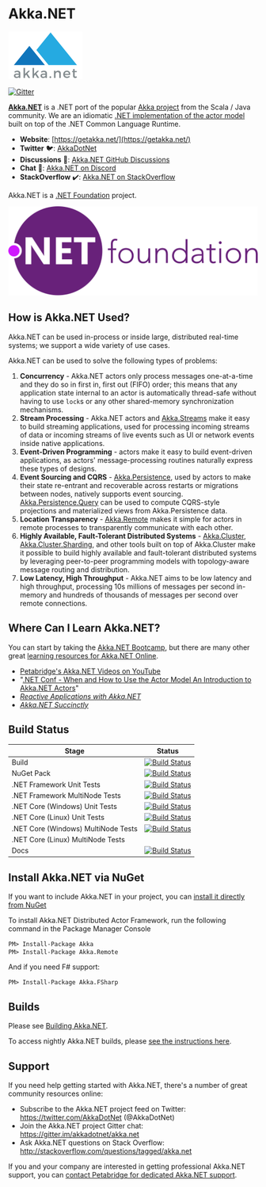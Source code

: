 # Akka.NET

![Akka.NET logo](https://raw.githubusercontent.com/akkadotnet/akka.net/dev/docs/shfb/icons/AkkaNetLogo.Normal.png)

[![Gitter](https://badges.gitter.im/Join%20Chat.svg)](https://gitter.im/akkadotnet/akka.net?utm_source=badge&utm_medium=badge&utm_campaign=pr-badge&utm_content=badge)

**[Akka.NET](https://getakka.net/)** is a .NET port of the popular [Akka project](https://akka.io/) from the Scala / Java community. We are an idiomatic [.NET implementation of the actor model](https://petabridge.com/blog/akkadotnet-what-is-an-actor/) built on top of the .NET Common Language Runtime.

* **Website**: [https://getakka.net/](https://getakka.net/)
* **Twitter** 🐦: [AkkaDotNet](https://twitter.com/AkkaDotNet)
* **Discussions** 📣: [Akka.NET GitHub Discussions](https://github.com/akkadotnet/akka.net/discussions)
* **Chat** 💬: [Akka.NET on Discord](https://discord.gg/GSCfPwhbWP)
* **StackOverflow** ✔️: [Akka.NET on StackOverflow](https://stackoverflow.com/questions/tagged/akka.net)

Akka.NET is a [.NET Foundation](https://dotnetfoundation.org/) project.

![.NET Foundation Logo](https://raw.githubusercontent.com/akkadotnet/akka.net/dev/docs/images/dotnetfoundationhorizontal.svg)

## How is Akka.NET Used?

Akka.NET can be used in-process or inside large, distributed real-time systems; we support a wide variety of use cases.

Akka.NET can be used to solve the following types of problems:

1. **Concurrency** - Akka.NET actors only process messages one-at-a-time and they do so in first in, first out (FIFO) order; this means that any application state internal to an actor is automatically thread-safe without having to use `lock`s or any other shared-memory synchronization mechanisms.
2. **Stream Processing** - Akka.NET actors and [Akka.Streams](https://getakka.net/articles/streams/introduction.html) make it easy to build streaming applications, used for processing incoming streams of data or incoming streams of live events such as UI or network events inside native applications.
3. **Event-Driven Programming** - actors make it easy to build event-driven applications, as actors' message-processing routines naturally express these types of designs.
4. **Event Sourcing and CQRS** - [Akka.Persistence](https://getakka.net/articles/persistence/architecture.html), used by actors to make their state re-entrant and recoverable across restarts or migrations between nodes, natively supports event sourcing. [Akka.Persistence.Query](https://getakka.net/articles/persistence/persistence-query.html) can be used to compute CQRS-style projections and materialized views from Akka.Persistence data.
5. **Location Transparency** - [Akka.Remote](https://getakka.net/articles/remoting/index.html) makes it simple for actors in remote processes to transparently communicate with each other.
6. **Highly Available, Fault-Tolerant Distributed Systems** - [Akka.Cluster](https://getakka.net/articles/clustering/cluster-overview.html), [Akka.Cluster.Sharding](https://getakka.net/articles/clustering/cluster-sharding.html), and other tools built on top of Akka.Cluster make it possible to build highly available and fault-tolerant distributed systems by leveraging peer-to-peer programming models with topology-aware message routing and distribution.
7. **Low Latency, High Throughput** - Akka.NET aims to be low latency and high throughput, processing 10s millions of messages per second in-memory and hundreds of thousands of messages per second over remote connections.

## Where Can I Learn Akka.NET?

You can start by taking the [Akka.NET Bootcamp](https://learnakka.net/), but there are many other great [learning resources for Akka.NET Online](https://getakka.net/community/online-resources.html).

* [Petabridge's Akka.NET Videos on YouTube](https://www.youtube.com/c/PetabridgeAcademy)
* "[.NET Conf - When and How to Use the Actor Model An Introduction to Akka.NET Actors](https://www.youtube.com/watch?v=0KnIMDoJpZs)"
* _[Reactive Applications with Akka.NET](https://www.manning.com/books/reactive-applications-with-akka-net)_
* _[Akka.NET Succinctly](https://www.syncfusion.com/succinctly-free-ebooks/akka-net-succinctly)_

## Build Status

| Stage                                   | Status                                                                                                                                                                                                                                                                |
|-------------------------------------    |-------------------------------------------------------------------------------------------------------------------------------------------------------------------------------------------------------------------------------------------------------------------    |
| Build                                   | [![Build Status](https://dev.azure.com/dotnet/Akka.NET/_apis/build/status/akka.net/PR%20Validation?branchName=dev&jobName=Windows%20Build)](https://dev.azure.com/dotnet/Akka.NET/_build/latest?definitionId=84&branchName=dev)                                       |
| NuGet Pack                              | [![Build Status](https://dev.azure.com/dotnet/Akka.NET/_apis/build/status/akka.net/PR%20Validation?branchName=dev&jobName=NuGet%20Pack)](https://dev.azure.com/dotnet/Akka.NET/_build/latest?definitionId=84&branchName=dev)                                          |
| .NET Framework Unit Tests               | [![Build Status](https://dev.azure.com/dotnet/Akka.NET/_apis/build/status/akka.net/PR%20Validation?branchName=dev&jobName=.NET%20Framework%20Unit%20Tests%20(Windows))](https://dev.azure.com/dotnet/Akka.NET/_build/latest?definitionId=84&branchName=dev)           |
| .NET Framework MultiNode Tests          | [![Build Status](https://dev.azure.com/dotnet/Akka.NET/_apis/build/status/akka.net/PR%20Validation?branchName=dev&jobName=.NET%20Framework%20Multi-Node%20Tests%20(Windows))](https://dev.azure.com/dotnet/Akka.NET/_build/latest?definitionId=84&branchName=dev)     |
| .NET Core (Windows) Unit Tests          | [![Build Status](https://dev.azure.com/dotnet/Akka.NET/_apis/build/status/akka.net/PR%20Validation?branchName=dev&jobName=.NET%20Core%20Unit%20Tests%20(Windows))](https://dev.azure.com/dotnet/Akka.NET/_build/latest?definitionId=84&branchName=dev)                |
| .NET Core (Linux) Unit Tests            | [![Build Status](https://dev.azure.com/dotnet/Akka.NET/_apis/build/status/akka.net/PR%20Validation?branchName=dev&jobName=.NET%20Core%20Unit%20Tests%20(Linux))](https://dev.azure.com/dotnet/Akka.NET/_build/latest?definitionId=84&branchName=dev)                  |
| .NET Core (Windows) MultiNode Tests     | [![Build Status](https://dev.azure.com/dotnet/Akka.NET/_apis/build/status/akka.net/PR%20Validation?branchName=dev&jobName=.NET%20Core%20Multi-Node%20Tests%20(Windows))](https://dev.azure.com/dotnet/Akka.NET/_build/latest?definitionId=84&branchName=dev)          |
| .NET Core (Linux) MultiNode Tests       |                                                                                                                                                                                                                                                                       |
| Docs                                    | [![Build Status](https://dev.azure.com/petabridge/akkadotnet-tools/_apis/build/status/Akka.NET%20Docs?branchName=dev)](https://dev.azure.com/petabridge/akkadotnet-tools/_build/latest?definitionId=82&branchName=dev)                                                |


## Install Akka.NET via NuGet

If you want to include Akka.NET in your project, you can [install it directly from NuGet](https://www.nuget.org/packages/Akka)

To install Akka.NET Distributed Actor Framework, run the following command in the Package Manager Console

```
PM> Install-Package Akka
PM> Install-Package Akka.Remote
```

And if you need F# support:

```
PM> Install-Package Akka.FSharp
```

## Builds
Please see [Building Akka.NET](http://getakka.net/community/building-akka-net.html).

To access nightly Akka.NET builds, please [see the instructions here](http://getakka.net/community/getting-access-to-nightly-builds.html).

## Support
If you need help getting started with Akka.NET, there's a number of great community resources online:

* Subscribe to the Akka.NET project feed on Twitter: https://twitter.com/AkkaDotNet  (@AkkaDotNet)
* Join the Akka.NET project Gitter chat: https://gitter.im/akkadotnet/akka.net
* Ask Akka.NET questions on Stack Overflow: http://stackoverflow.com/questions/tagged/akka.net

If you and your company are interested in getting professional Akka.NET support, you can [contact Petabridge for dedicated Akka.NET support](https://petabridge.com/).
